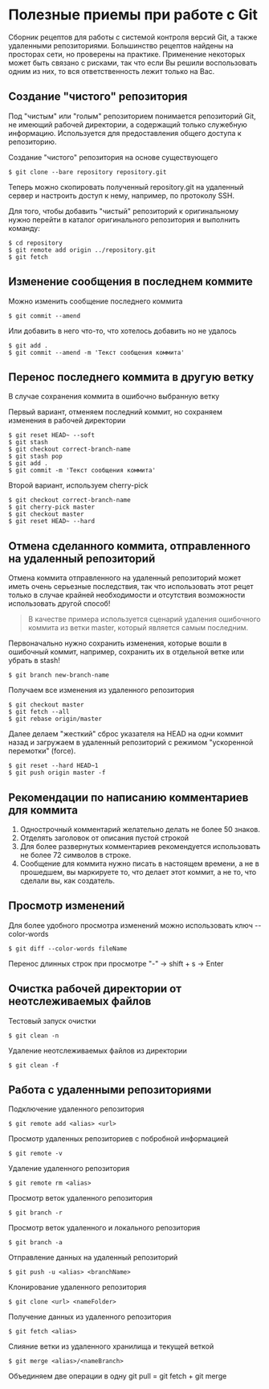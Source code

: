 Полезные приемы при работе с Git
================================================================================
Сборник рецептов для работы с системой контроля версий Git, а также удаленными
репозиториями. Большинство рецептов найдены на просторах сети, но проверены на
практике. Применение некоторых может быть связано с рисками, так что если Вы
решили воспользовать одним из них, то вся ответственность лежит только на Вас.


Создание "чистого" репозитория
--------------------------------------------------------------------------------
Под "чистым" или "голым" репозиторием понимается репозиторий Git, не имеющий
рабочей директории, а содержащий только служебную информацию. Используется для
предоставления общего доступа к репозиторию.

Создание "чистого" репозитория на основе существующего

    $ git clone --bare repository repository.git

Теперь можно скопировать полученный repository.git на удаленный сервер и
настроить доступ к нему, например, по протоколу SSH.

Для того, чтобы добавить "чистый" репозиторий к оригинальному нужно перейти в
каталог оригинального репозитория и выполнить команду:

    $ cd repository
    $ git remote add origin ../repository.git
    $ git fetch


Изменение сообщения в последнем коммите
--------------------------------------------------------------------------------
Можно изменить сообщение последнего коммита

    $ git commit --amend

Или добавить в него что-то, что хотелось добавить но не удалось

    $ git add .
    $ git commit --amend -m 'Текст сообщения коммита'


Перенос последнего коммита в другую ветку
--------------------------------------------------------------------------------
В случае сохранения коммита в ошибочно выбранную ветку

Первый вариант, отменяем последний коммит, но сохраняем изменения в рабочей
директории

    $ git reset HEAD~ --soft
    $ git stash
    $ git checkout correct-branch-name
    $ git stash pop
    $ git add .
    $ git commit -m 'Текст сообщения коммита'

Второй вариант, используем cherry-pick

    $ git checkout correct-branch-name
    $ git cherry-pick master
    $ git checkout master
    $ git reset HEAD~ --hard




Отмена сделанного коммита, отправленного на удаленный репозиторий
--------------------------------------------------------------------------------
Отмена коммита отправленного на удаленный репозиторий может иметь очень
серьезные последствия, так что использовать этот рецет только в случае крайней
необходимости и отсутствия возможности использовать другой способ!

> В качестве примера используется сценарий удаления ошибочного коммита из ветки
> master, который является самым последним.

Первоначально нужно сохранить изменения, которые вошли в ошибочный коммит,
например, сохранить их в отдельной ветке или убрать в stash!

    $ git branch new-branch-name

Получаем все изменения из удаленного репозитория

    $ git checkout master
    $ git fetch --all
    $ git rebase origin/master

Далее делаем "жесткий" сброс указателя на HEAD на одни коммит назад и загружаем
в удаленный репозиторий с режимом "ускоренной перемотки" (force).

    $ git reset --hard HEAD~1
    $ git push origin master -f


Рекомендации по написанию комментариев для коммита
--------------------------------------------------------------------------------
1. Однострочный комментарий желательно делать не более 50 знаков.
2. Отделять заголовок от описания пустой строкой
3. Для более развернутых комментариев рекомендуется использовать не более 72
   символов в строке.
4. Сообщение для коммита нужно писать в настоящем времени, а не в прошедшем, вы
   маркируете то, что делает этот коммит, а не то, что сделали вы, как
   создатель.


Просмотр изменений
--------------------------------------------------------------------------------
Для более удобного просмотра изменений можно использовать ключ --color-words

    $ git diff --color-words fileName

Перенос длинных строк при просмотре "-" -> shift + s -> Enter


Очистка рабочей директории от неотслеживаемых файлов
--------------------------------------------------------------------------------
Тестовый запуск очистки

    $ git clean -n

Удаление неотслеживаемых файлов из директории

    $ git clean -f


Работа с удаленными репозиториями
--------------------------------------------------------------------------------
Подключение удаленного репозитория

    $ git remote add <alias> <url>

Просмотр удаленных репозиториев с побробной информацией

    $ git remote -v

Удаление удаленного репозитория

    $ git remote rm <alias>

Просмотр веток удаленного репозитория

    $ git branch -r

Просмотр веток удаленного и локального репозитория

    $ git branch -a

Отправление данных на удаленный репозиторий

    $ git push -u <alias> <branchName>

Клонирование удаленного репозитория

    $ git clone <url> <nameFolder>

Получение данных из удаленного репозитория

    $ git fetch <alias>

Слияние ветки из удаленного хранилища и текущей веткой

    $ git merge <alias>/<nameBranch>

Объединяем две операции в одну git pull = git fetch + git merge


